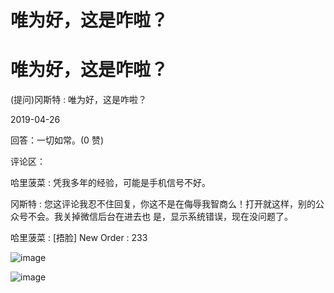 # 唯为好，这是咋啦？

# 唯为好，这是咋啦？

(提问)冈斯特 : 唯为好，这是咋啦？

2019-04-26

回答：一切如常。(0 赞)

评论区：

哈里菠菜 : 凭我多年的经验，可能是手机信号不好。

冈斯特 : 您这评论我忍不住回复，你这不是在侮辱我智商么！打开就这样，别的公众号不会。我关掉微信后台在进去也 是，显示系统错误，现在没问题了。

哈里菠菜 : [捂脸] New Order : 233

![image](img/Image_189.png)

![image](img/Image_190.png)